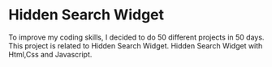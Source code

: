 # Hidden Search Widget
To improve my coding skills, I decided to do 50 different projects in 50 days. This project is related to Hidden Search Widget.
Hidden Search Widget with Html,Css and Javascript.